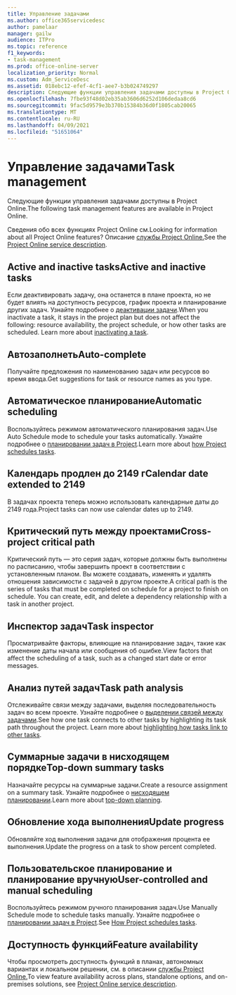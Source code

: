```yaml
---
title: Управление задачами
ms.author: office365servicedesc
author: pamelaar
manager: gailw
audience: ITPro
ms.topic: reference
f1_keywords:
- task-management
ms.prod: office-online-server
localization_priority: Normal
ms.custom: Adm_ServiceDesc
ms.assetid: 018ebc12-efef-4cf1-aee7-b3b024749297
description: Следующие функции управления задачами доступны в Project Online.
ms.openlocfilehash: 7fbe93f48d02eb35ab3606d6252d106dedaa8cd6
ms.sourcegitcommit: 9fac5d9579e3b370b15384b36d0f1805cab20065
ms.translationtype: MT
ms.contentlocale: ru-RU
ms.lasthandoff: 04/09/2021
ms.locfileid: "51651064"
---
```

# <a name="task-management"></a><span data-ttu-id="15724-103">Управление задачами</span><span class="sxs-lookup"><span data-stu-id="15724-103">Task management</span></span>

<span data-ttu-id="15724-104">Следующие функции управления задачами доступны в Project Online.</span><span class="sxs-lookup"><span data-stu-id="15724-104">The following task management features are available in Project Online.</span></span>
  
<span data-ttu-id="15724-105">Сведения обо всех функциях Project Online см.</span><span class="sxs-lookup"><span data-stu-id="15724-105">Looking for information about all Project Online features?</span></span> <span data-ttu-id="15724-106">Описание [службы Project Online.](project-online-service-description.md)</span><span class="sxs-lookup"><span data-stu-id="15724-106">See the [Project Online service description](project-online-service-description.md).</span></span>
  
## <a name="active-and-inactive-tasks"></a><span data-ttu-id="15724-107">Active and inactive tasks</span><span class="sxs-lookup"><span data-stu-id="15724-107">Active and inactive tasks</span></span>

<span data-ttu-id="15724-p102">Если деактивировать задачу, она останется в плане проекта, но не будет влиять на доступность ресурсов, график проекта и планирование других задач. Узнайте подробнее о [деактивации задачи](https://go.microsoft.com/fwlink/p/?LinkId=271335).</span><span class="sxs-lookup"><span data-stu-id="15724-p102">When you inactivate a task, it stays in the project plan but does not affect the following: resource availability, the project schedule, or how other tasks are scheduled. Learn more about [inactivating a task](https://go.microsoft.com/fwlink/p/?LinkId=271335).</span></span>
  
## <a name="auto-complete"></a><span data-ttu-id="15724-110">Автозаполнеть</span><span class="sxs-lookup"><span data-stu-id="15724-110">Auto-complete</span></span>

<span data-ttu-id="15724-111">Получайте предложения по наименованию задач или ресурсов во время ввода.</span><span class="sxs-lookup"><span data-stu-id="15724-111">Get suggestions for task or resource names as you type.</span></span> 
  
## <a name="automatic-scheduling"></a><span data-ttu-id="15724-112">Автоматическое планирование</span><span class="sxs-lookup"><span data-stu-id="15724-112">Automatic scheduling</span></span>

<span data-ttu-id="15724-113">Воспользуйтесь режимом автоматического планирования задач.</span><span class="sxs-lookup"><span data-stu-id="15724-113">Use Auto Schedule mode to schedule your tasks automatically.</span></span> <span data-ttu-id="15724-114">Узнайте подробнее о [планировании задач в Project](https://go.microsoft.com/fwlink/p/?LinkId=271331).</span><span class="sxs-lookup"><span data-stu-id="15724-114">Learn more about [how Project schedules tasks](https://go.microsoft.com/fwlink/p/?LinkId=271331).</span></span> 
  
## <a name="calendar-date-extended-to-2149"></a><span data-ttu-id="15724-115">Календарь продлен до 2149 г</span><span class="sxs-lookup"><span data-stu-id="15724-115">Calendar date extended to 2149</span></span>

<span data-ttu-id="15724-116">В задачах проекта теперь можно использовать календарные даты до 2149 года.</span><span class="sxs-lookup"><span data-stu-id="15724-116">Project tasks can now use calendar dates up to 2149.</span></span> 
  
## <a name="cross-project-critical-path"></a><span data-ttu-id="15724-117">Критический путь между проектами</span><span class="sxs-lookup"><span data-stu-id="15724-117">Cross-project critical path</span></span>

<span data-ttu-id="15724-p104">Критический путь — это серия задач, которые должны быть выполнены по расписанию, чтобы завершить проект в соответствии с установленным планом. Вы можете создавать, изменять и удалять отношения зависимости с задачей в другом проекте.</span><span class="sxs-lookup"><span data-stu-id="15724-p104">A critical path is the series of tasks that must be completed on schedule for a project to finish on schedule. You can create, edit, and delete a dependency relationship with a task in another project.</span></span> 
  
## <a name="task-inspector"></a><span data-ttu-id="15724-120">Инспектор задач</span><span class="sxs-lookup"><span data-stu-id="15724-120">Task inspector</span></span>

<span data-ttu-id="15724-121">Просматривайте факторы, влияющие на планирование задач, такие как изменение даты начала или сообщения об ошибке.</span><span class="sxs-lookup"><span data-stu-id="15724-121">View factors that affect the scheduling of a task, such as a changed start date or error messages.</span></span>
  
## <a name="task-path-analysis"></a><span data-ttu-id="15724-122">Анализ путей задач</span><span class="sxs-lookup"><span data-stu-id="15724-122">Task path analysis</span></span>

<span data-ttu-id="15724-p105">Отслеживайте связи между задачами, выделяя последовательность задач во всем проекте. Узнайте подробнее о [выделении связей между задачами](https://go.microsoft.com/fwlink/p/?LinkId=271345).</span><span class="sxs-lookup"><span data-stu-id="15724-p105">See how one task connects to other tasks by highlighting its task path throughout the project. Learn more about [highlighting how tasks link to other tasks](https://go.microsoft.com/fwlink/p/?LinkId=271345).</span></span>
  
## <a name="top-down-summary-tasks"></a><span data-ttu-id="15724-125">Суммарные задачи в нисходящем порядке</span><span class="sxs-lookup"><span data-stu-id="15724-125">Top-down summary tasks</span></span>

<span data-ttu-id="15724-126">Назначайте ресурсы на суммарные задачи.</span><span class="sxs-lookup"><span data-stu-id="15724-126">Create a resource assignment on a summary task.</span></span> <span data-ttu-id="15724-127">Узнайте подробнее о [нисходящем планировании](https://go.microsoft.com/fwlink/p/?LinkId=271333).</span><span class="sxs-lookup"><span data-stu-id="15724-127">Learn more about [top-down planning](https://go.microsoft.com/fwlink/p/?LinkId=271333).</span></span>
  
## <a name="update-progress"></a><span data-ttu-id="15724-128">Обновление хода выполнения</span><span class="sxs-lookup"><span data-stu-id="15724-128">Update progress</span></span>

<span data-ttu-id="15724-129">Обновляйте ход выполнения задачи для отображения процента ее выполнения.</span><span class="sxs-lookup"><span data-stu-id="15724-129">Update the progress on a task to show percent completed.</span></span>
  
## <a name="user-controlled-and-manual-scheduling"></a><span data-ttu-id="15724-130">Пользовательское планирование и планирование вручную</span><span class="sxs-lookup"><span data-stu-id="15724-130">User-controlled and manual scheduling</span></span>

<span data-ttu-id="15724-131">Воспользуйтесь режимом ручного планирования задач.</span><span class="sxs-lookup"><span data-stu-id="15724-131">Use Manually Schedule mode to schedule tasks manually.</span></span> <span data-ttu-id="15724-132">Узнайте подробнее о [планировании задач в Project](https://go.microsoft.com/fwlink/p/?LinkId=271331).</span><span class="sxs-lookup"><span data-stu-id="15724-132">See [How Project schedules tasks](https://go.microsoft.com/fwlink/p/?LinkId=271331).</span></span>
  
## <a name="feature-availability"></a><span data-ttu-id="15724-133">Доступность функций</span><span class="sxs-lookup"><span data-stu-id="15724-133">Feature availability</span></span>

<span data-ttu-id="15724-134">Чтобы просмотреть доступность функций в планах, автономных вариантах и локальном решении, см. в описании [службы Project Online.](project-online-service-description.md)</span><span class="sxs-lookup"><span data-stu-id="15724-134">To view feature availability across plans, standalone options, and on-premises solutions, see [Project Online service description](project-online-service-description.md).</span></span>
  
